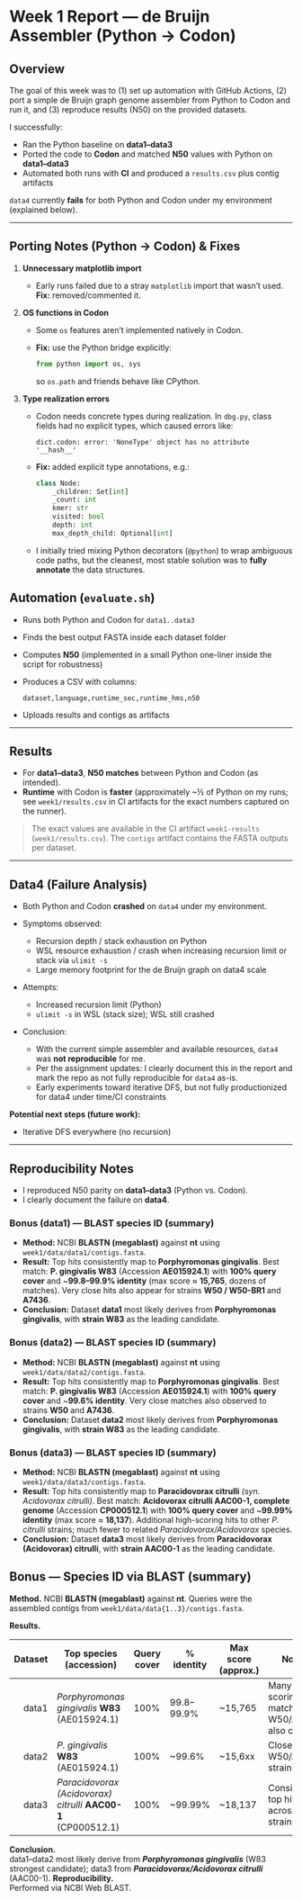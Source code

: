 # Week 1 Report — de Bruijn Assembler (Python → Codon)

## Overview

The goal of this week was to (1) set up automation with GitHub Actions, (2) port a simple de Bruijn graph genome assembler from Python to Codon and run it, and (3) reproduce results (N50) on the provided datasets.

I successfully:

* Ran the Python baseline on **data1–data3**
* Ported the code to **Codon** and matched **N50** values with Python on **data1–data3**
* Automated both runs with **CI** and produced a `results.csv` plus contig artifacts

`data4` currently **fails** for both Python and Codon under my environment (explained below).

---
## Porting Notes (Python → Codon) & Fixes

1. **Unnecessary matplotlib import**

   * Early runs failed due to a stray `matplotlib` import that wasn’t used.
     **Fix:** removed/commented it.

2. **OS functions in Codon**

   * Some `os` features aren’t implemented natively in Codon.
   * **Fix:** use the Python bridge explicitly:

     ```python
     from python import os, sys
     ```

     so `os.path` and friends behave like CPython.

3. **Type realization errors**

   * Codon needs concrete types during realization. In `dbg.py`, class fields had no explicit types, which caused errors like:

     ```
     dict.codon: error: 'NoneType' object has no attribute '__hash__'
     ```
   * **Fix:** added explicit type annotations, e.g.:

     ```python
     class Node:
         _children: Set[int]
         _count: int
         kmer: str
         visited: bool
         depth: int
         max_depth_child: Optional[int]
     ```
   * I initially tried mixing Python decorators (`@python`) to wrap ambiguous code paths, but the cleanest, most stable solution was to **fully annotate** the data structures.

## Automation (`evaluate.sh`)

* Runs both Python and Codon for `data1..data3`
* Finds the best output FASTA inside each dataset folder
* Computes **N50** (implemented in a small Python one-liner inside the script for robustness)
* Produces a CSV with columns:

  ```
  dataset,language,runtime_sec,runtime_hms,n50
  ```
* Uploads results and contigs as artifacts

---

## Results

* For **data1–data3**, **N50 matches** between Python and Codon (as intended).
* **Runtime** with Codon is **faster** (approximately \~½ of Python on my runs; see `week1/results.csv` in CI artifacts for the exact numbers captured on the runner).

> The exact values are available in the CI artifact `week1-results` (`week1/results.csv`).
> The `contigs` artifact contains the FASTA outputs per dataset.

---

## Data4 (Failure Analysis)

* Both Python and Codon **crashed** on `data4` under my environment.
* Symptoms observed:

  * Recursion depth / stack exhaustion on Python
  * WSL resource exhaustion / crash when increasing recursion limit or stack via `ulimit -s`
  * Large memory footprint for the de Bruijn graph on data4 scale
* Attempts:

  * Increased recursion limit (Python)
  * `ulimit -s` in WSL (stack size); WSL still crashed
* Conclusion:

  * With the current simple assembler and available resources, `data4` was **not reproducible** for me.
  * Per the assignment updates: I clearly document this in the report and mark the repo as not fully reproducible for `data4` as-is.
  * Early experiments toward iterative DFS, but not fully productionized for data4 under time/CI constraints

**Potential next steps (future work):**

* Iterative DFS everywhere (no recursion)
---

## Reproducibility Notes

* I reproduced N50 parity on **data1–data3** (Python vs. Codon).
* I clearly document the failure on **data4**.

### Bonus (data1) — BLAST species ID (summary)

* **Method:** NCBI **BLASTN (megablast)** against **nt** using `week1/data/data1/contigs.fasta`.
* **Result:** Top hits consistently map to **Porphyromonas gingivalis**. Best match: **P. gingivalis W83** (Accession **AE015924.1**) with **100% query cover** and \~**99.8–99.9% identity** (max score ≈ **15,765**, dozens of matches). Very close hits also appear for strains **W50 / W50-BR1** and **A7436**.
* **Conclusion:** Dataset **data1** most likely derives from **Porphyromonas gingivalis**, with **strain W83** as the leading candidate.


### Bonus (data2) — BLAST species ID (summary)

* **Method:** NCBI **BLASTN (megablast)** against **nt** using `week1/data/data2/contigs.fasta`.
* **Result:** Top hits consistently map to **Porphyromonas gingivalis**. Best match: **P. gingivalis W83** (Accession **AE015924.1**) with **100% query cover** and \~**99.6% identity**. Very close matches also observed to strains **W50** and **A7436**.
* **Conclusion:** Dataset **data2** most likely derives from **Porphyromonas gingivalis**, with **strain W83** as the leading candidate.



### Bonus (data3) — BLAST species ID (summary)

* **Method:** NCBI **BLASTN (megablast)** against **nt** using `week1/data/data3/contigs.fasta`.
* **Result:** Top hits consistently map to **Paracidovorax citrulli** *(syn. Acidovorax citrulli)*. Best match: **Acidovorax citrulli AAC00-1, complete genome** (Accession **CP000512.1**) with **100% query cover** and \~**99.99% identity** (max score ≈ **18,137**). Additional high-scoring hits to other *P. citrulli* strains; much fewer to related *Paracidovorax/Acidovorax* species.
* **Conclusion:** Dataset **data3** most likely derives from **Paracidovorax (Acidovorax) citrulli**, with **strain AAC00-1** as the leading candidate.

## Bonus — Species ID via BLAST (summary)

**Method.** NCBI **BLASTN (megablast)** against **nt**. Queries were the assembled contigs from `week1/data/data{1..3}/contigs.fasta`. 

**Results.**

| Dataset | Top species (accession)                          | Query cover | % identity      | Max score (approx.) | Notes |
|--------:|--------------------------------------------------|-------------|-----------------|---------------------|-------|
| data1   | *Porphyromonas gingivalis* **W83** (AE015924.1)  | 100%        | 99.8–99.9%      | ~15,765             | Many high-scoring matches; W50/A7436 also close |
| data2   | *P. gingivalis* **W83** (AE015924.1)             | 100%        | ~99.6%          | ~15,6xx             | Close hits to W50/A7436 strains |
| data3   | *Paracidovorax (Acidovorax) citrulli* **AAC00-1** (CP000512.1) | 100% | ~99.99%        | ~18,137             | Consistent top hits across strains |

**Conclusion.**  
data1–data2 most likely derive from **_Porphyromonas gingivalis_** (W83 strongest candidate); data3 from **_Paracidovorax/Acidovorax citrulli_** (AAC00-1).
**Reproducibility.**  
Performed via NCBI Web BLAST.


